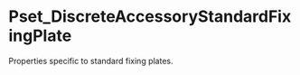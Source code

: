 # Pset_DiscreteAccessoryStandardFixingPlate

Properties specific to standard fixing plates.<!-- end of definition -->

